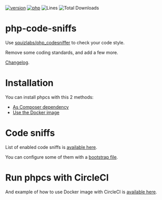 [![version](https://img.shields.io/badge/version-4.4.0-green.svg)](https://github.com/ubitransport/php-code-sniffs/tree/4.4.0)
[![php](https://img.shields.io/badge/php-^7.1||^8.0-blue.svg)](https://php.net)
![Lines](https://img.shields.io/badge/code%20lines-2739-green.svg)
![Total Downloads](https://poser.pugx.org/ubitransport/php-code-sniffs/downloads)

# php-code-sniffs

Use [squizlabs/php_codesniffer](https://github.com/squizlabs/PHP_CodeSniffer) to check your code style.

Remove some coding standards, and add a few more.

[Changelog](documentation/changelog.md).

# Installation

You can install phpcs with this 2 methods:
 * [As Composer dependency](documentation/dependency.md)
 * [Use the Docker image](documentation/docker.md)

# Code sniffs

List of enabled code sniffs is [available here](documentation/sniffs.md).

You can configure some of them with a [bootstrap file](documentation/bootstrap.md).

# Run phpcs with CircleCI

And example of how to use Docker image with CircleCI is [available here](documentation/circleci.md).
